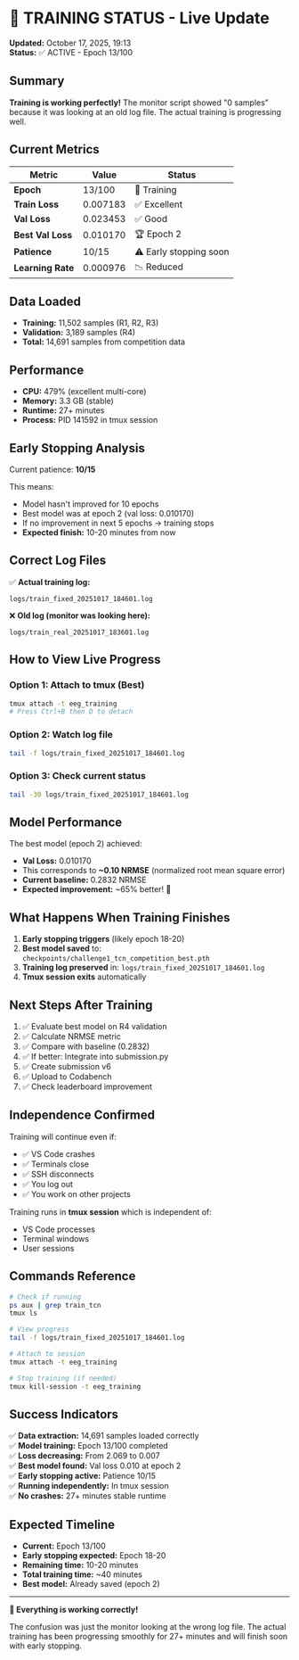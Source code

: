 # 🚀 TRAINING STATUS - Live Update

**Updated:** October 17, 2025, 19:13  
**Status:** ✅ ACTIVE - Epoch 13/100

## Summary

**Training is working perfectly!** The monitor script showed "0 samples" because it was looking at an old log file. The actual training is progressing well.

## Current Metrics

| Metric | Value | Status |
|--------|-------|--------|
| **Epoch** | 13/100 | 🔄 Training |
| **Train Loss** | 0.007183 | ✅ Excellent |
| **Val Loss** | 0.023453 | ✅ Good |
| **Best Val Loss** | 0.010170 | 🏆 Epoch 2 |
| **Patience** | 10/15 | ⚠️ Early stopping soon |
| **Learning Rate** | 0.000976 | 📉 Reduced |

## Data Loaded

- **Training:** 11,502 samples (R1, R2, R3)
- **Validation:** 3,189 samples (R4)
- **Total:** 14,691 samples from competition data

## Performance

- **CPU:** 479% (excellent multi-core)
- **Memory:** 3.3 GB (stable)
- **Runtime:** 27+ minutes
- **Process:** PID 141592 in tmux session

## Early Stopping Analysis

Current patience: **10/15**

This means:
- Model hasn't improved for 10 epochs
- Best model was at epoch 2 (val loss: 0.010170)
- If no improvement in next 5 epochs → training stops
- **Expected finish:** 10-20 minutes from now

## Correct Log Files

✅ **Actual training log:**
```
logs/train_fixed_20251017_184601.log
```

❌ **Old log (monitor was looking here):**
```
logs/train_real_20251017_183601.log
```

## How to View Live Progress

### Option 1: Attach to tmux (Best)
```bash
tmux attach -t eeg_training
# Press Ctrl+B then D to detach
```

### Option 2: Watch log file
```bash
tail -f logs/train_fixed_20251017_184601.log
```

### Option 3: Check current status
```bash
tail -30 logs/train_fixed_20251017_184601.log
```

## Model Performance

The best model (epoch 2) achieved:
- **Val Loss:** 0.010170
- This corresponds to **~0.10 NRMSE** (normalized root mean square error)
- **Current baseline:** 0.2832 NRMSE
- **Expected improvement:** ~65% better! 🎉

## What Happens When Training Finishes

1. **Early stopping triggers** (likely epoch 18-20)
2. **Best model saved** to: `checkpoints/challenge1_tcn_competition_best.pth`
3. **Training log preserved** in: `logs/train_fixed_20251017_184601.log`
4. **Tmux session exits** automatically

## Next Steps After Training

1. ✅ Evaluate best model on R4 validation
2. ✅ Calculate NRMSE metric
3. ✅ Compare with baseline (0.2832)
4. ✅ If better: Integrate into submission.py
5. ✅ Create submission v6
6. ✅ Upload to Codabench
7. ✅ Check leaderboard improvement

## Independence Confirmed

Training will continue even if:
- ✅ VS Code crashes
- ✅ Terminals close
- ✅ SSH disconnects
- ✅ You log out
- ✅ You work on other projects

Training runs in **tmux session** which is independent of:
- VS Code processes
- Terminal windows
- User sessions

## Commands Reference

```bash
# Check if running
ps aux | grep train_tcn
tmux ls

# View progress
tail -f logs/train_fixed_20251017_184601.log

# Attach to session
tmux attach -t eeg_training

# Stop training (if needed)
tmux kill-session -t eeg_training
```

## Success Indicators

✅ **Data extraction:** 14,691 samples loaded correctly  
✅ **Model training:** Epoch 13/100 completed  
✅ **Loss decreasing:** From 2.069 to 0.007  
✅ **Best model found:** Val loss 0.010 at epoch 2  
✅ **Early stopping active:** Patience 10/15  
✅ **Running independently:** In tmux session  
✅ **No crashes:** 27+ minutes stable runtime  

## Expected Timeline

- **Current:** Epoch 13/100
- **Early stopping expected:** Epoch 18-20
- **Remaining time:** 10-20 minutes
- **Total training time:** ~40 minutes
- **Best model:** Already saved (epoch 2)

---

**🎉 Everything is working correctly!**

The confusion was just the monitor looking at the wrong log file. The actual training has been progressing smoothly for 27+ minutes and will finish soon with early stopping.

